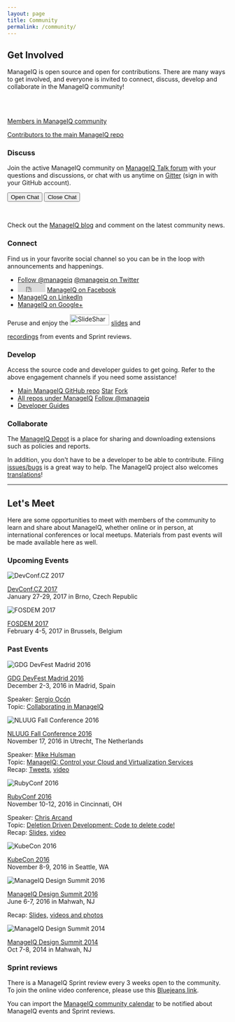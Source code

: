 ```yaml
---
layout: page
title: Community
permalink: /community/
---
```


## Get Involved

ManageIQ is open source and open for contributions. There are many ways to get involved, and everyone is invited to connect, discuss, develop and collaborate in the ManageIQ community!

<div class="row">
  <div class="col-md-6">
    <br /><script type='text/javascript' src='https://www.openhub.net/p/manageiq/widgets/project_basic_stats?format=js'></script>
  </div>

  <div class="col-md-6">
    <br /><p><a href="https://github.com/orgs/ManageIQ/people">Members in ManageIQ community</a></p>
    <p><a href="https://github.com/ManageIQ/manageiq/graphs/contributors">Contributors to the main ManageIQ repo</a></p>
  </div>
</div>

<div class="row">
  <div class="col-md-6">
      <h3>Discuss</h3>
      <p>Join the active ManageIQ community on <a href="http://talk.manageiq.org/">ManageIQ Talk forum</a> with your questions and discussions, or chat with us anytime on <a href="https://gitter.im/ManageIQ/manageiq">Gitter</a> (sign in with your GitHub account).</p>
      <p><button class="js-gitter-toggle-chat-button" data-gitter-toggle-chat-state="true">Open Chat</button>
      <button class="js-gitter-toggle-chat-button" data-gitter-toggle-chat-state="false">Close Chat</button></p>
      <br />
      <p>Check out the <a href="/blog/">ManageIQ blog</a> and comment on the latest community news.</p>
  </div>

  <div class="col-md-6">
      <h3>Connect</h3>
      <p>Find us in your favorite social channel so you can be in the loop with announcements and happenings.</p>
      <ul>
        <li><a href="https://twitter.com/manageiq" class="twitter-follow-button" data-show-screen-name="false" data-show-count="false">Follow @manageiq</a><script async src="//platform.twitter.com/widgets.js" charset="utf-8"></script> <a href="https://twitter.com/manageiq">@manageiq on Twitter</a></li>
        <li><iframe src="https://www.facebook.com/plugins/follow.php?href=https%3A%2F%2Fwww.facebook.com%2Fmanageiq&width=63&height=65&layout=button&size=small&show_faces=false&appId" width="63" height="20" style="border:none;overflow:hidden" scrolling="no" frameborder="0" allowTransparency="true"></iframe> <a href="https://www.facebook.com/manageiq">ManageIQ on Facebook</a></li>
        <li><script type="IN/FollowCompany" data-id="56141"></script> <a href="https://www.linkedin.com/company/manageiq">ManageIQ on LinkedIn</a></li>
        <li><div class="g-follow" data-annotation="none" data-height="20" data-href="https://plus.google.com/107788933173548514771" data-rel="publisher"></div> <a href="https://plus.google.com/+ManageIQorg">ManageIQ on Google+</a></li>
      </ul>
      <p>Peruse and enjoy the <a title="View ManageIQ's profile on slideshare" href="http://www.slideshare.net/ManageIQ"><img src="//public.slidesharecdn.com/b/images/badge120X33px_lite.png" width="90" height="25" alt="SlideShare" /></a> <a href="http://www.slideshare.net/ManageIQ/presentations">slides</a> and <div class="g-ytsubscribe" data-channel="ManageIQvideo" data-layout="default" data-count="hidden"></div> <a href="https://www.youtube.com/user/ManageIQVideo">recordings</a> from events and Sprint reviews.</p>
  </div>
</div>

<div class="row">
  <div class="col-md-6">
      <h3>Develop</h3>
      <p>Access the source code and developer guides to get going. Refer to the above engagement channels if you need some assistance!</p>
      <ul>
        <li> <a href="https://github.com/manageiq/manageiq">Main ManageIQ GitHub repo</a> <a class="github-button" href="https://github.com/manageiq/manageiq" data-icon="octicon-star" aria-label="Star manageiq/manageiq on GitHub">Star</a> <a class="github-button" href="https://github.com/manageiq/manageiq/fork" data-icon="octicon-repo-forked" aria-label="Fork manageiq/manageiq on GitHub">Fork</a></li>
        <li> <a href="https://github.com/manageiq">All repos under ManageIQ</a> <a class="github-button" href="https://github.com/manageiq" aria-label="Follow @manageiq on GitHub">Follow @manageiq</a></li>
        <li> <a href="/docs/guides/architecture">Developer Guides</a></li>
      </ul>
  </div>

  <div class="col-md-6">
      <h3>Collaborate</h3>
      <p>The <a href="https://depot.manageiq.org/">ManageIQ Depot</a> is a place for sharing and downloading extensions such as policies and reports.</p>
      <p>In addition, you don't have to be a developer to be able to contribute. Filing <a href="https://github.com/ManageIQ/manageiq/issues/new">issues/bugs</a> is a great way to help. The ManageIQ project also welcomes <a href="https://translate.zanata.org/project/view/manageiq">translations</a>!</p>
  </div>
</div>

---

## Let's Meet

Here are some opportunities to meet with members of the community to learn and share about ManageIQ, whether online or in person, at international conferences or local meetups. Materials from past events will be made available here as well.

### Upcoming Events

<div class="row">
  <div class="col-md-6">
    <p><img src="/assets/images/events/devconfcz2017.png" alt="DevConf.CZ 2017" /></p>
    <p><a href="https://devconf.cz/">DevConf.CZ 2017</a> <br /> January 27-29, 2017 in Brno, Czech Republic</p>
  </div>
  <div class="col-md-6">
    <p><img src="/assets/images/events/fosdem2017.png" alt="FOSDEM 2017" /></p>
    <p><a href="https://fosdem.org/2017/">FOSDEM 2017</a> <br /> February 4-5, 2017 in Brussels, Belgium</p>
  </div>
</div>

### Past Events

<div class="row">
  <div class="col-md-6">
    <p><img src="/assets/images/events/gdgdevfestmadrid2016.png" alt="GDG DevFest Madrid 2016" /></p>
    <p><a href="https://gdgmadrid.com/">GDG DevFest Madrid 2016</a> <br /> December 2-3, 2016 in Madrid, Spain</p>
    <p>Speaker: <a href="https://twitter.com/sergioocon">Sergio Ocón</a> <br /> Topic:
    <a href="https://gdgmadrid.com/schedule/day1?sessionId=101">Collaborating in ManageIQ</a></p>
  </div>
  <div class="col-md-6">
    <p><img src="/assets/images/events/nluug2016.png" alt="NLUUG Fall Conference 2016" /></p>
    <p><a href="https://nluug.nl/activiteiten/events/nj16/index.html">NLUUG Fall Conference 2016</a>
    <br /> November 17, 2016 in Utrecht, The Netherlands</p>
    <p>Speaker: <a href="https://twitter.com/mhulsman66">Mike Hulsman</a> <br /> Topic:
    <a href="https://nluug.nl/activiteiten/events/nj16/abstracts/ab10.html">ManageIQ: Control your Cloud and Virtualization Services</a><br />
    Recap: <a href="https://twitter.com/i/moments/799390447361728512">Tweets,</a>
    <a href="http://ftp.nluug.nl/video/nluug/2016-11-17_nj16/zaal-1/1_ManageIQ_control_your_cloud_and_virtualisation_services_-_Mike_Hulsman.webm">video</a></p>
  </div>
</div>

<div class="row">
  <div class="col-md-6">
    <p><img src="/assets/images/events/rubyconf2016.png" alt="RubyConf 2016" /></p>
    <p><a href="http://rubyconf.org/">RubyConf 2016</a> <br /> November 10-12, 2016 in Cincinnati, OH</p>
    <p>Speaker: <a href="https://twitter.com/chrisarcand">Chris Arcand</a> <br /> Topic:
    <a href="http://rubyconf.org/program#prop_46">Deletion Driven Development: Code to delete code!</a><br />
    Recap: <a href="https://speakerdeck.com/chrisarcand/deletion-driven-development-code-to-delete-code-north-american-edition">Slides,</a>
    <a href="http://confreaks.tv/videos/rubyconf2016-deletion-driven-development-code-to-delete-code">video</a></p>
  </div>
  <div class="col-md-6">
    <p><img src="/assets/images/events/kubecon2016.png" alt="KubeCon 2016" /></p>
    <p><a href="https://kubecon.io">KubeCon 2016</a> <br /> November 8-9, 2016 in Seattle, WA</p>
  </div>
</div>

<div class="row">
  <div class="col-md-6">
    <p><img src="/assets/images/events/miqsummit2016.png" alt="ManageIQ Design Summit 2016" /></p>
    <p><a href="http://miqsummit2016.eventbrite.com/">ManageIQ Design Summit 2016</a> <br /> June 6-7, 2016 in Mahwah, NJ</p>
    <p>Recap: <a href="/blog/2016/06/presentation-slides-and-demo-videos-from-manageiq-design-summit/">Slides,</a>
    <a href="/blog/2016/07/manageiq-design-summit-2016-recap-with-photos-and-videos/">videos and photos</a></p>
  </div>
  <div class="col-md-6">
    <p><img src="/assets/images/events/miqsummit2014.png" alt="ManageIQ Design Summit 2014" /></p>
    <p><a href="http://miqdevsummit14.eventbrite.com/">ManageIQ Design Summit 2014</a> <br /> Oct 7-8, 2014 in Mahwah, NJ</p>
  </div>
</div>

### Sprint reviews

There is a ManageIQ Sprint review every 3 weeks open to the community. To join the online video conference, please use this [Bluejeans link](https://bluejeans.com/5927041376/).

You can import the [ManageIQ community calendar](https://calendar.google.com/calendar/embed?src=contact%40manageiq.org) to be notified about ManageIQ events and Sprint reviews.

<script>
  ((window.gitter = {}).chat = {}).options = {
    room: 'manageiq/manageiq',
    activationElement: false
  };
</script>
<script src="https://sidecar.gitter.im/dist/sidecar.v1.js" async defer></script>
<script src="https://apis.google.com/js/platform.js" async defer></script>
<script src="//platform.linkedin.com/in.js" type="text/javascript"> lang:en_US</script>
<script async defer src="https://buttons.github.io/buttons.js"></script>
